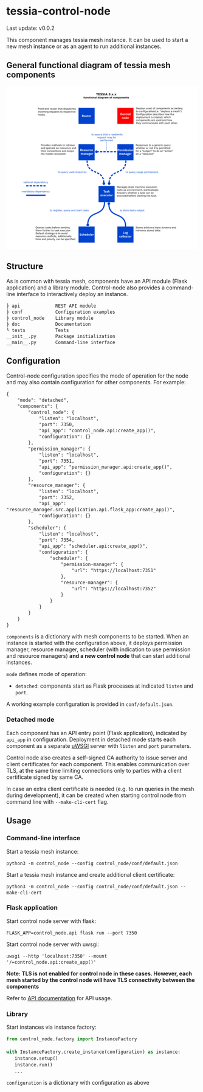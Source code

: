 <!--
Copyright 2021 IBM Corp.

Licensed under the Apache License, Version 2.0 (the "License");
you may not use this file except in compliance with the License.
You may obtain a copy of the License at

   http://www.apache.org/licenses/LICENSE-2.0

Unless required by applicable law or agreed to in writing, software
distributed under the License is distributed on an "AS IS" BASIS,
WITHOUT WARRANTIES OR CONDITIONS OF ANY KIND, either express or implied.
See the License for the specific language governing permissions and
limitations under the License.
-->
# tessia-control-node

Last update: v0.0.2

This component manages tessia mesh instance. It can be used to start a new mesh
instance or as an agent to run additional instances.

## General functional diagram of tessia mesh components

![Functional diagram of mesh components](./img/functional_diagram_of_components.png)

## Structure

As is common with tessia mesh, components have an API module (Flask application)
and a library module. Control-node also provides a command-line interface to
interactively deploy an instance.

```
├ api             REST API module
├ conf            Configuration examples
├ control_node    Library module
├ doc             Documentation
└ tests           Tests
__init__.py       Package initialization
__main__.py       Command-line interface
```

## Configuration

Control-node configuration specifies the mode of operation for the node and may
also contain configuration for other components. For example:
```
{
    "mode": "detached",
    "components": {
        "control_node": {
            "listen": "localhost",
            "port": 7350,
            "api_app": "control_node.api:create_app()",
            "configuration": {}
        },
        "permission_manager": {
            "listen": "localhost",
            "port": 7351,
            "api_app": "permission_manager.api:create_app()",
            "configuration": {}
        },
        "resource_manager": {
            "listen": "localhost",
            "port": 7352,
            "api_app": "resource_manager.src.application.api.flask_app:create_app()",
            "configuration": {}
        },
        "scheduler": {
            "listen": "localhost",
            "port": 7354,
            "api_app": "scheduler.api:create_app()",
            "configuration": {
                "scheduler": {
                    "permission-manager": {
                        "url": "https://localhost:7351"
                    },
                    "resource-manager": {
                        "url": "https://localhost:7352"
                    }
                }
            }
        }
    }
}
```
`components` is a dictionary with mesh components to be started. When an
instance is started with the configuration above, it deploys permission manager,
resource manager, scheduler (with indication to use permission and resource
managers) **and a new control node** that can start additional instances.

`mode` defines mode of operation:
- `detached`: components start as Flask processes at indicated `listen` and
  `port`.

A working example configuration is provided in `conf/default.json`.

### Detached mode

Each component has an API entry point (Flask application), indicated by `api_app`
in configuration. Deployment in detached mode starts each component as a separate
[uWSGI](https://uwsgi-docs.readthedocs.io/en/latest/index.html) server 
with `listen` and `port` parameters.

Control node also creates a self-signed CA authority to issue server and client 
certificates for each component. This enables communication over TLS,
at the same time limiting connections only to parties with a client certificate
signed by same CA.

In case an extra client certificate is needed (e.g. to run queries in the mesh
during development), it can be created when starting control node 
from command line with `--make-cli-cert` flag.

## Usage

### Command-line interface

Start a tessia mesh instance:
```
python3 -m control_node --config control_node/conf/default.json
```

Start a tessia mesh instance and create additional client certificate:
```
python3 -m control_node --config control_node/conf/default.json --make-cli-cert
```

### Flask application

Start control node server with flask:
```
FLASK_APP=control_node.api flask run --port 7350
```

Start control node server with uwsgi:
```
uwsgi --http 'localhost:7350' --mount '/=control_node.api:create_app()'
```

**Note: TLS is not enabled for control node in these cases. However, each mesh started by the control node will have TLS connectivity between the components**

Refer to [API documentation](./api.md) for API usage.

### Library

Start instances via instance factory:
```python
from control_node.factory import InstanceFactory

with InstanceFactory.create_instance(configuration) as instance:
   instance.setup()
   instance.run()
   ...
```

`configuration` is a dictionary with configuration as above

